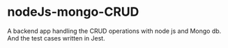 # nodeJs-mongo-CRUD
A backend app handling the CRUD operations with node js and Mongo db. And the test cases written in Jest.
